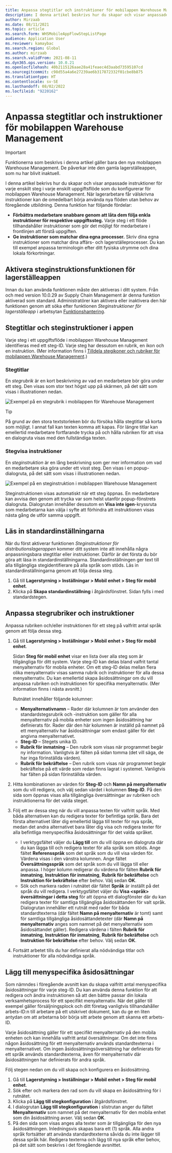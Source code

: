 ```yaml
---
title: Anpassa stegtitlar och instruktioner för mobilappen Warehouse Management
description: I denna artikel beskrivs hur du skapar och visar anpassade instruktioner för varje enskilt steg i respektive uppgiftsflöde som du konfigurerar för mobilappen Warehouse Management.
author: Mirzaab
ms.date: 08/11/2021
ms.topic: article
ms.search.form: WHSMobileAppFlowStepListPage
audience: Application User
ms.reviewer: kamaybac
ms.search.region: Global
ms.author: mirzaab
ms.search.validFrom: 2021-08-11
ms.dyn365.ops.version: 10.0.21
ms.openlocfilehash: 40b2115126aae28a41feaec4d3aabd73595107cd
ms.sourcegitcommit: c98d55a4a6e27239ae6b317872332f01cbe8b875
ms.translationtype: HT
ms.contentlocale: sv-SE
ms.lasthandoff: 08/02/2022
ms.locfileid: "9220162"
---
```

# <a name="customize-step-titles-and-instructions-for-the-warehouse-management-mobile-app"></a>Anpassa stegtitlar och instruktioner för mobilappen Warehouse Management

> [!IMPORTANT]
> Funktionerna som beskrivs i denna artikel gäller bara den nya mobilappen Warehouse Management. De påverkar inte den gamla lagerställeappen, som nu har blivit inaktuell.

I denna artikel bekrivs hur du skapar och visar anpassade instruktioner för varje enskilt steg i varje enskilt uppgiftsflöde som du konfigurerar för mobilappen Warehouse Management. När lagerarbetare får välskrivna instruktioner kan de omedelbart börja använda nya flöden utan behov av föregående utbildning. Denna funktion har följande fördelar:

- **Förbättra medarbetare snabbare genom att låta dem följa enkla instruktioner för respektive uppgiftssteg.** Varje steg i ett flöde tillhandahåller instruktioner som gör det möjligt för medarbetare i frontlinjen att förstå uppgiften.
- **Ge instruktioner som matchar dina egna processer.** Skriv dina egna instruktioner som matchar dina affärs- och lagerställeprocesser. Du kan till exempel anpassa terminologin efter ditt fysiska utrymme och dina lokala förkortningar.

## <a name="turn-on-the-warehouse-app-step-instructions-feature"></a>Aktivera steginstruktionsfunktionen för lagerställeappen

Innan du kan använda funktionen måste den aktiveras i ditt system. Från och med version 10.0.29 av Supply Chain Management är denna funktion aktiverad som standard. Administratörer kan aktivera eller inaktivera den här funktionen genom att söka efter funktionen *Steginstruktioner för lagerställeapp* i arbetsytan [Funktionshantering](../../fin-ops-core/fin-ops/get-started/feature-management/feature-management-overview.md).

## <a name="step-titles-and-step-instructions-in-the-app"></a>Stegtitlar och steginstruktioner i appen

Varje steg i ett uppgiftsflöde i mobilappen Warehouse Management identifieras med ett steg-ID. Varje steg har dessutom en rubrik, en ikon och en instruktion. (Mer information finns i [Tilldela stegikoner och rubriker för mobilappen Warehouse Management](step-icons-titles.md).)

### <a name="step-titles"></a>Stegtitlar

En *stegrubrik* är en kort beskrivning av vad en medarbetare bör göra under ett steg. Den visas som stor text högst upp på skärmen, på det sätt som visas i illustrationen nedan.

![Exempel på en stegrubrik i mobilappen för Warehouse Management](media/wma-step-title.png "Exempel på en stegrubrik i mobilappen Warehouse Management")

> [!TIP]
> På grund av den stora textstorleken bör du försöka hålla stegtitlar så korta som möjligt. I annat fall kan texten komma att kapas. För längre titlar kan emellertid medarbetare fortfarande trycka på och hålla rubriken för att visa en dialogruta visas med den fullständiga texten.

### <a name="step-instructions"></a>Stegvisa instruktioner

En *steginstruktion* är en lång beskrivning som ger mer information om vad en medarbetare ska göra under ett visst steg. Den visas i en popup-dialogruta, på det sätt som visas i illustrationen nedan.

![Exempel på en steginstruktion i mobilappen Warehouse Management](media/wma-step-instructions.png "Exempel på en steginstruktion i mobilappen Warehouse Management")

Steginstruktionen visas automatiskt när ett steg öppnas. En medarbetare kan avvisa den genom att trycka var som helst utanför popup-fönstrets dialogruta. Dialogrutan innehåller dessutom en **Visa inte igen**-kryssruta som medarbetarna kan välja i syfte att förhindra att instruktionen visas nästa gång de utför samma uppgift.

## <a name="load-the-default-setup"></a>Läs in standardinställningarna

När du först aktiverar funktionen *Steginstruktioner för distributionslagerappen* kommer ditt system inte att innehålla några anpassningsbara stegtitlar eller instruktioner. Därför är det första du bör göra att läsa in standardinställningarna. Standardinställningen ger text till alla tillgängliga stegidentifierare på alla språk som stöds. Läs in standardinställningarna genom att följa dessa steg.

1. Gå till **Lagerstyrning \> Inställningar \> Mobil enhet \> Steg för mobil enhet**.
1. Klicka på **Skapa standardinställning** i åtgärdsfönstret. Sidan fylls i med standardstegen.

## <a name="customize-step-titles-and-instructions"></a>Anpassa stegrubriker och instruktioner

Anpassa rubriken och/eller instruktionen för ett steg på valfritt antal språk genom att följa dessa steg.

1. Gå till **Lagerstyrning \> Inställningar \> Mobil enhet \> Steg för mobil enhet**.

    Sidan **Steg för mobil enhet** visar en lista över alla steg som är tillgängliga för ditt system. Varje steg-ID kan delas bland valfrit tantal menyalternativ för mobila enheter. Om ett steg-ID delas mellan flera olika menyalternativ visas samma rubrik och instruktioner för alla dessa menyalternativ. Du kan emellertid skapa åsidosättningar om du vill anpassa rubriken och instruktionen för specifika menyalternativ. (Mer information finns i nästa avsnitt.)

    Rutnätet innehåller följande kolumner:

    - **Menyalternativnamn** – Rader där kolumnen är tom använder den standardstegsrubrik och -instruktion som gäller för alla menyalternativ på mobila enheter som ingen åsidosättning har definierats för. Rader där den här kolumnen är inställd på namnet på ett menyalternativ har åsidosättningar som endast gäller för det angivna menyalternativet.
    - **Steg-ID** – Stegets unika ID.
    - **Rubrik för inmatning** – Den rubrik som visas när programmet begär ny information. Vanligtvis är fälten på sidan tomma (det vill säga, de har inga förinställda värden).
    - **Rubrik för bekräftelse** – Den rubrik som visas när programmet begär bekräftelse på ett värde som redan finns lagrat i systemet. Vanligtvis har fälten på sidan förinställda värden.

1. Hitta kombinationen av värden för **Steg-ID** och **Namn på menyalternativ** som du vill redigera, och välj sedan värdet i kolumnen **Steg-ID**. På den sida som öppnas visas alla tillgängliga översättningar av rubriken och instruktionerna för det valda steget.
1. Följ ett av dessa steg när du vill anpassa texten för valfritt språk. Med båda alternativen kan du redigera texter för befintliga språk. Bara det första alternativet låter dig emellertid lägga till texter för nya språk, medan det andra alternativet bara låter dig visa och redigera texter för alla befintliga menyspecifika åsidosättningar för det valda språket.

    - I verktygsfältet väljer du **Lägg till** om du vill öppna en dialogruta där du kan lägga till och redigera texter för alla språk som stöds. Ange fältet **Referensspråk** som det språk som du vill visa värden för. Värdena visas i den vänstra kolumnen. Ange fältet **Översättningsspråk** som det språk som du vill lägga till eller anpassa. I höger kolumn redigerar du värdena för fälten **Rubrik för inmatning**, **Instruktion för inmatning**, **Rubrik för bekräftelse** och **Instruktion för bekräftelse** efter behov. Välj sedan **OK**.
    - Sök och markera raden i rutnätet där fältet **Språk** är inställt på det språk du vill redigera. I verktygsfältet väljer du **Visa &lt;språk&gt; översättningar i detta steg** för att öppna ett dialogfönster där du kan redigera texter för samtliga tillgängliga åsidosättanden för valt språk. Dialogrutan innehåller ett rutnät med rader för båda standardtexterna (där fältet **Namn på menyalternativ** är tomt) samt för samtliga tillgängliga åsidosättandetexter (där **Namn på menyalternativ** anges som namnet på det menyalternativ som åsidosättandet gäller). Redigera värdena i fälten **Rubrik för inmatning**, **Instruktion för inmatning**, **Rubrik för bekräftelse** och **Instruktion för bekräftelse** efter behov. Välj sedan **OK**.

1. Fortsätt arbetet tills du har definierat alla nödvändiga titlar och instruktioner för alla nödvändiga språk.

## <a name="add-menu-specific-overrides"></a>Lägg till menyspecifika åsidosättningar

Som nämndes i föregående avsnitt kan du skapa valfritt antal menyspecifika åsidosättningar för varje steg-ID. Du kan använda denna funktion för att redigera och ändra instruktionen så att den bättre passar din lokala verksamhetsprocess för ett specifikt menyalternativ. När det gäller till exempel gäller försäljningsplock och ditt företag vanligtvis tillhandahåller arbets-ID:n till arbetare på ett utskrivet dokument, kan du ge en liten antydan om att arbetarna bör börja sitt arbete genom att skanna ett arbets-ID.

Varje åsidosättning gäller för ett specifikt menyalternativ på den mobila enheten och kan innehålla valfritt antal översättningar. Om det inte finns någon åsidosättning för ett menyalternativ används standardtexterna i menyalternativet. Om ingen åsidosättningsöversättning har definierats för ett språk används standardtexterna, även för menyalternativ där åsidosättningen har definierats för andra språk.

Följ stegen nedan om du vill skapa och konfigurera en åsidosättning.

1. Gå till **Lagerstyrning \> Inställningar \> Mobil enhet \> Steg för mobil enhet**.
1. Sök efter och markera den rad som du vill skapa en åsidosättning för i rutnätet.
1. Klicka på **Lägg till stegkonfiguration** i åtgärdsfönstret.
1. I dialogrutan **Lägg till stegkonfiguration** i slistrutan anger du fältet **Menyalternativ** som namnet på det menyalternativ för den mobila enhet som din åsidosättning avser. Välj sedan **OK**.
1. På den sida som visas anges alla texter som är tillgängliga för den nya åsidosättningen. Inledningsvis skapas bara ett (1) språk. Alla andra språk fortsätter att använda standardtexterna såvida du inte lägger till dessa språk här. Redigera texterna och lägg till nya språk efter behov, på det sätt som beskrivs i det föregående avsnittet.

